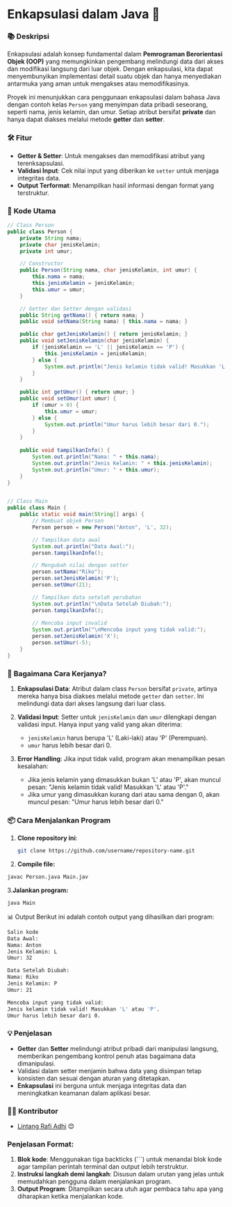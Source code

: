 # Enkapsulasi dalam Java 🚀

### 📚 **Deskripsi**
Enkapsulasi adalah konsep fundamental dalam **Pemrograman Berorientasi Objek (OOP)** yang memungkinkan pengembang melindungi data dari akses dan modifikasi langsung dari luar objek. Dengan enkapsulasi, kita dapat menyembunyikan implementasi detail suatu objek dan hanya menyediakan antarmuka yang aman untuk mengakses atau memodifikasinya.

Proyek ini menunjukkan cara penggunaan enkapsulasi dalam bahasa Java dengan contoh kelas `Person` yang menyimpan data pribadi seseorang, seperti nama, jenis kelamin, dan umur. Setiap atribut bersifat **private** dan hanya dapat diakses melalui metode **getter** dan **setter**.

### 🛠 **Fitur**
- **Getter & Setter**: Untuk mengakses dan memodifikasi atribut yang terenksapsulasi.
- **Validasi Input**: Cek nilai input yang diberikan ke `setter` untuk menjaga integritas data.
- **Output Terformat**: Menampilkan hasil informasi dengan format yang terstruktur.

### 🚩 **Kode Utama**
```java
// Class Person
public class Person {
    private String nama;
    private char jenisKelamin;
    private int umur;

    // Constructor
    public Person(String nama, char jenisKelamin, int umur) {
        this.nama = nama;
        this.jenisKelamin = jenisKelamin;
        this.umur = umur;
    }

    // Getter dan Setter dengan validasi
    public String getNama() { return nama; }
    public void setNama(String nama) { this.nama = nama; }

    public char getJenisKelamin() { return jenisKelamin; }
    public void setJenisKelamin(char jenisKelamin) {
        if (jenisKelamin == 'L' || jenisKelamin == 'P') {
            this.jenisKelamin = jenisKelamin;
        } else {
            System.out.println("Jenis kelamin tidak valid! Masukkan 'L' atau 'P'.");
        }
    }

    public int getUmur() { return umur; }
    public void setUmur(int umur) {
        if (umur > 0) {
            this.umur = umur;
        } else {
            System.out.println("Umur harus lebih besar dari 0.");
        }
    }
    
    public void tampilkanInfo() {
        System.out.println("Nama: " + this.nama);
        System.out.println("Jenis Kelamin: " + this.jenisKelamin);
        System.out.println("Umur: " + this.umur);
    }
}


// Class Main
public class Main {
    public static void main(String[] args) {
        // Membuat objek Person
        Person person = new Person("Anton", 'L', 32);

        // Tampilkan data awal
        System.out.println("Data Awal:");
        person.tampilkanInfo();

        // Mengubah nilai dengan setter
        person.setNama("Riko");
        person.setJenisKelamin('P');
        person.setUmur(21);

        // Tampilkan data setelah perubahan
        System.out.println("\nData Setelah Diubah:");
        person.tampilkanInfo();
        
        // Mencoba input invalid
        System.out.println("\nMencoba input yang tidak valid:");
        person.setJenisKelamin('X');
        person.setUmur(-5);
    }
}
```

### 🧩 **Bagaimana Cara Kerjanya?**

1. **Enkapsulasi Data**: Atribut dalam class `Person` bersifat `private`, artinya mereka hanya bisa diakses melalui metode `getter` dan `setter`. Ini melindungi data dari akses langsung dari luar class.

2. **Validasi Input**: Setter untuk `jenisKelamin` dan `umur` dilengkapi dengan validasi input. Hanya input yang valid yang akan diterima:
   - `jenisKelamin` harus berupa 'L' (Laki-laki) atau 'P' (Perempuan).
   - `umur` harus lebih besar dari 0.

3. **Error Handling**: Jika input tidak valid, program akan menampilkan pesan kesalahan:
   - Jika jenis kelamin yang dimasukkan bukan 'L' atau 'P', akan muncul pesan: "Jenis kelamin tidak valid! Masukkan 'L' atau 'P'."
   - Jika umur yang dimasukkan kurang dari atau sama dengan 0, akan muncul pesan: "Umur harus lebih besar dari 0."


### 📦 **Cara Menjalankan Program**

1. **Clone repository ini**:
   ```bash
   git clone https://github.com/username/repository-name.git

2. **Compile file:**

```bash
javac Person.java Main.jav
```

3.**Jalankan program:**

```bash
java Main
```

📊 Output
Berikut ini adalah contoh output yang dihasilkan dari program:

```bash
Salin kode
Data Awal:
Nama: Anton
Jenis Kelamin: L
Umur: 32

Data Setelah Diubah:
Nama: Riko
Jenis Kelamin: P
Umur: 21

Mencoba input yang tidak valid:
Jenis kelamin tidak valid! Masukkan 'L' atau 'P'.
Umur harus lebih besar dari 0.
```

### 💡 **Penjelasan**

- **Getter** dan **Setter** melindungi atribut pribadi dari manipulasi langsung, memberikan pengembang kontrol penuh atas bagaimana data dimanipulasi.
- Validasi dalam setter menjamin bahwa data yang disimpan tetap konsisten dan sesuai dengan aturan yang ditetapkan.
- **Enkapsulasi** ini berguna untuk menjaga integritas data dan meningkatkan keamanan dalam aplikasi besar.

### 👨‍💻 **Kontributor**

- [Lintang Rafi Adhi](https://github.com/LintangRafiAdhi) 😊



### **Penjelasan Format**:
1. **Blok kode**: Menggunakan tiga backticks (\`\`\`) untuk menandai blok kode agar tampilan perintah terminal dan output lebih terstruktur.
2. **Instruksi langkah demi langkah**: Disusun dalam urutan yang jelas untuk memudahkan pengguna dalam menjalankan program.
3. **Output Program**: Ditampilkan secara utuh agar pembaca tahu apa yang diharapkan ketika menjalankan kode.

